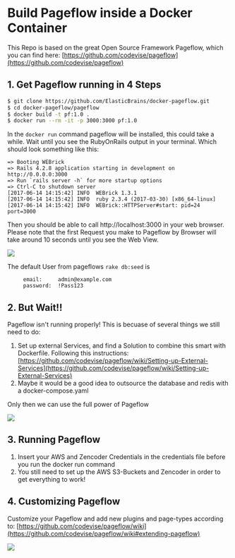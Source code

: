 # Build Pageflow inside a Docker Container #

This Repo is based on the great Open Source Framework Pageflow, which you can find here: [https://github.com/codevise/pageflow](https://github.com/codevise/pageflow)

## 1. Get Pageflow running in 4 Steps ##

```bash
$ git clone https://github.com/ElasticBrains/docker-pageflow.git
$ cd docker-pageflow/pageflow
$ docker build -t pf:1.0 .
$ docker run --rm -it -p 3000:3000 pf:1.0
```

In the `docker run` command pageflow will be installed, this could take a while. Wait until you see the RubyOnRails output in your terminal. Which should look something like this:

```
=> Booting WEBrick
=> Rails 4.2.8 application starting in development on http://0.0.0.0:3000
=> Run `rails server -h` for more startup options
=> Ctrl-C to shutdown server
[2017-06-14 14:15:42] INFO  WEBrick 1.3.1
[2017-06-14 14:15:42] INFO  ruby 2.3.4 (2017-03-30) [x86_64-linux]
[2017-06-14 14:15:42] INFO  WEBrick::HTTPServer#start: pid=24 port=3000
```

Then you should be able to call http://localhost:3000 in your web browser. Please note that the first Request you make to Pageflow by Browser will take around 10 seconds until you see the Web View.

![](https://media.giphy.com/media/mCxUZJN8i2wrC/giphy.gif)

The default User from pageflows `rake db:seed` is

```
     email:     admin@example.com
     password:  !Pass123
```

## 2. But Wait!! ##

Pageflow isn't running properly! This is becuase of several things we still need to do:


1. Set up external Services, and find a Solution to combine this smart with Dockerfile. Following this instructions: [https://github.com/codevise/pageflow/wiki/Setting-up-External-Services](https://github.com/codevise/pageflow/wiki/Setting-up-External-Services)
2. Maybe it would be a good idea to outsource the database and redis with a docker-compose.yaml

Only then we can use the full power of Pageflow

![](https://media.giphy.com/media/LLWP1seiT4fC/giphy.gif)

## 3. Running Pageflow ##

1. Insert your AWS and Zencoder Credentials in the credentials file before you run the docker run command
2. You still need to set up the AWS S3-Buckets and Zencoder in order to get everything to work!

## 4. Customizing Pageflow ##

Customize your Pageflow and add new plugins and page-types according to:
[https://github.com/codevise/pageflow/wiki](https://github.com/codevise/pageflow/wiki#extending-pageflow)

![](https://media.giphy.com/media/3xz2Bw12fe9iyG06v6/giphy.gif)
